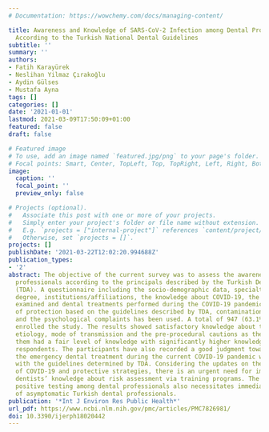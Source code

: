```yaml
---
# Documentation: https://wowchemy.com/docs/managing-content/

title: Awareness and Knowledge of SARS-CoV-2 Infection among Dental Professionals
  According to the Turkish National Dental Guidelines
subtitle: ''
summary: ''
authors:
- Fatih Karayürek
- Neslihan Yilmaz Çırakoğlu
- Aydin Gülses
- Mustafa Ayna
tags: []
categories: []
date: '2021-01-01'
lastmod: 2021-03-09T17:50:09+01:00
featured: false
draft: false

# Featured image
# To use, add an image named `featured.jpg/png` to your page's folder.
# Focal points: Smart, Center, TopLeft, Top, TopRight, Left, Right, BottomLeft, Bottom, BottomRight.
image:
  caption: ''
  focal_point: ''
  preview_only: false

# Projects (optional).
#   Associate this post with one or more of your projects.
#   Simply enter your project's folder or file name without extension.
#   E.g. `projects = ["internal-project"]` references `content/project/deep-learning/index.md`.
#   Otherwise, set `projects = []`.
projects: []
publishDate: '2021-03-22T12:02:20.994688Z'
publication_types:
- '2'
abstract: The objective of the current survey was to assess the awareness of the dental
  professionals according to the principals described by the Turkish Dental Association
  (TDA). A questionnaire including the socio-demographic data, specialties/academic
  degree, institutions/affiliations, the knowledge about COVID-19, the number of patients
  examined and dental treatments performed during the COVID-19 pandemic, the knowledge
  of protection based on the guidelines described by TDA, contamination with COVID-19
  and the psychological complaints has been used. A total of 947 (63.1%) dentists
  enrolled the study. The results showed satisfactory knowledge about the COVID-19
  etiology, mode of transmission and the pre-procedural cautions as the majority of
  them had a fair level of knowledge with significantly higher knowledge among specialized
  respondents. The participants have also recorded a good judgment towards performing
  the emergency dental treatment during the current COVID-19 pandemic which corresponds
  with the guidelines determined by TDA. Considering the updates on the transmission
  of COVID-19 and protective strategies, there is an urgent need for improvement of
  dentists’ knowledge about risk assessment via training programs. The incidence of
  positive testing among dental professionals also necessitates immediately testing
  of asymptomatic Turkish dental professionals.
publication: '*Int J Environ Res Public Health*'
url_pdf: https://www.ncbi.nlm.nih.gov/pmc/articles/PMC7826981/
doi: 10.3390/ijerph18020442
---
```

